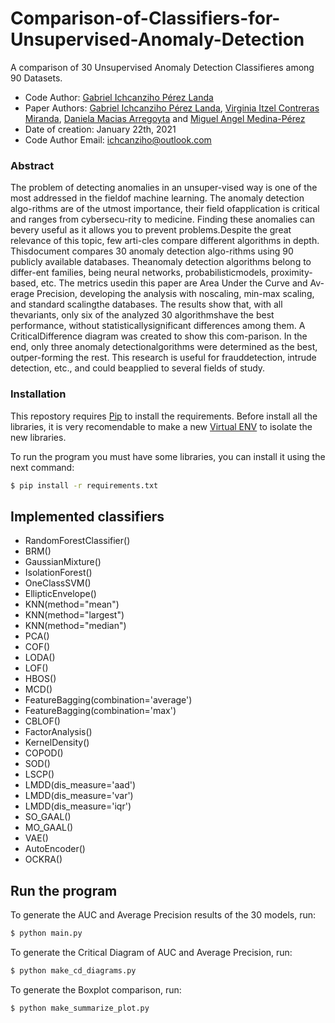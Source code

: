# Comparison-of-Classifiers-for-Unsupervised-Anomaly-Detection

A comparison of 30 Unsupervised Anomaly Detection Classifieres among 90 Datasets.
- Code Author: [Gabriel Ichcanziho Pérez Landa](https://github.com/ichcanziho)
- Paper Authors: [Gabriel Ichcanziho Pérez Landa](https://www.linkedin.com/in/ichcanziho/), [Virginia Itzel Contreras Miranda](https://www.linkedin.com/in/itzel-contreras-5323abba/), [Daniela Macias Arregoyta](https://www.linkedin.com/in/daniela-macias-arregoyta/) and [Miguel Angel Medina-Pérez](https://sites.google.com/site/miguelmedinaperez/) 
- Date of creation: January 22th, 2021
- Code Author Email: ichcanziho@outlook.com

### Abstract

The problem of detecting anomalies in an unsuper-vised way is one of the most addressed in the fieldof machine learning. The anomaly detection algo-rithms are of the utmost importance, their field ofapplication is critical and ranges from cybersecu-rity to medicine. Finding these anomalies can bevery useful as it allows you to prevent problems.Despite the great relevance of this topic, few arti-cles compare different algorithms in depth. Thisdocument compares 30 anomaly detection algo-rithms using 90 publicly available databases. Theanomaly detection algorithms  belong to differ-ent families, being neural networks, probabilisticmodels, proximity-based, etc. The metrics usedin this paper are Area Under the Curve and Av-erage Precision, developing the analysis with noscaling, min-max scaling, and standard scalingthe databases. The results show that, with all thevariants, only six of the analyzed 30 algorithmshave the best performance, without statisticallysignificant differences among them.  A CriticalDifference diagram was created to show this com-parison. In the end, only three anomaly detectionalgorithms were determined as the best, outper-forming the rest. This research is useful for frauddetection, intrude detection, etc., and could beapplied to several fields of study.

### Installation

This repostory requires [Pip](https://docs.python.org/3/installing/index.html) to install the requirements.
Before install all the libraries, it is very recomendable to make a new [Virtual ENV](https://docs.python.org/3/library/venv.html) to isolate the new libraries.


To run the program you must have some libraries, you can install it using the next command:

```sh
$ pip install -r requirements.txt
```

## Implemented classifiers

- RandomForestClassifier()
- BRM()
- GaussianMixture()
- IsolationForest()
- OneClassSVM()
- EllipticEnvelope()
- KNN(method="mean")
- KNN(method="largest")
- KNN(method="median")
- PCA()
- COF()
- LODA()
- LOF()
- HBOS()
- MCD()
- FeatureBagging(combination='average')
- FeatureBagging(combination='max')
- CBLOF()
- FactorAnalysis()
- KernelDensity()
- COPOD()
- SOD()
- LSCP()
- LMDD(dis_measure='aad')
- LMDD(dis_measure='var')
- LMDD(dis_measure='iqr')
- SO_GAAL()
- MO_GAAL()
- VAE()
- AutoEncoder()
- OCKRA()

## Run the program


To generate the AUC and Average Precision results of the 30 models, run:

```sh
$ python main.py
```

To generate the Critical Diagram of AUC and Average Precision, run:

```sh
$ python make_cd_diagrams.py
```

To generate the Boxplot comparison, run:

```sh
$ python make_summarize_plot.py
```
